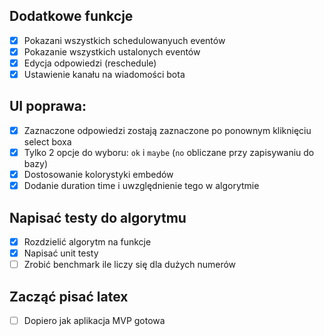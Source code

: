 ## Dodatkowe funkcje
- [x] Pokazani wszystkich schedulowanyuch eventów
- [x] Pokazanie wszystkich ustalonych eventów
- [x] Edycja odpowiedzi (reschedule) 
- [x] Ustawienie kanału na wiadomości bota

## UI poprawa:
- [x] Zaznaczone odpowiedzi zostają zaznaczone po ponownym kliknięciu select boxa
- [x] Tylko 2 opcje do wyboru: `ok` i `maybe` (`no` obliczane przy zapisywaniu do bazy)
- [x] Dostosowanie kolorystyki embedów
- [x] Dodanie duration time i uwzględnienie tego w algorytmie

## Napisać testy do algorytmu
- [x] Rozdzielić algorytm na funkcje
- [x] Napisać unit testy
- [ ] Zrobić benchmark ile liczy się dla dużych numerów

## Zacząć pisać latex 
- [ ] Dopiero jak aplikacja MVP gotowa